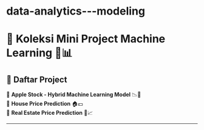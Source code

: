 # data-analytics---modeling
# 🚀 Koleksi Mini Project Machine Learning 🧠📊  

## 📌 Daftar Project  

🔹 **Apple Stock - Hybrid Machine Learning Model** 📉🍏  
🔹 **House Price Prediction** 🏠💵  
🔹 **Real Estate Price Prediction** 🏢📈  

---


